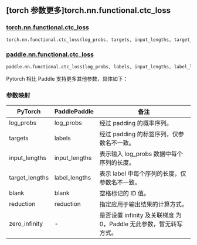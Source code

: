## [torch 参数更多]torch.nn.functional.ctc_loss

### [torch.nn.functional.ctc_loss](https://pytorch.org/docs/stable/generated/torch.nn.functional.ctc_loss.html#torch.nn.functional.ctc_loss)

```python
torch.nn.functional.ctc_loss(log_probs, targets, input_lengths, target_lengths, blank=0, reduction='mean', zero_infinity=False)
```

### [paddle.nn.functional.ctc_loss](https://www.paddlepaddle.org.cn/documentation/docs/zh/develop/api/paddle/nn/functional/ctc_loss_cn.html)

```python
paddle.nn.functional.ctc_loss(log_probs, labels, input_lengths, label_lengths, blank=0, reduction='mean')
```

Pytorch 相比 Paddle 支持更多其他参数，具体如下：

### 参数映射

| PyTorch        | PaddlePaddle  | 备注                                                               |
| -------------- | ------------- | ------------------------------------------------------------------ |
| log_probs      | log_probs     | 经过 padding 的概率序列。                                          |
| targets        | labels        | 经过 padding 的标签序列，仅参数名不一致。                          |
| input_lengths  | input_lengths | 表示输入 log_probs 数据中每个序列的长度。                          |
| target_lengths | label_lengths | 表示 label 中每个序列的长度，仅参数名不一致。                      |
| blank          | blank         | 空格标记的 ID 值。                                                 |
| reduction      | reduction     | 指定应用于输出结果的计算方式。                                     |
| zero_infinity  | -             | 是否设置 infinity 及关联梯度 为 0，Paddle 无此参数，暂无转写方式。 |
